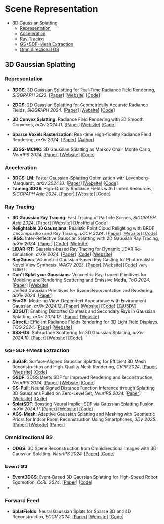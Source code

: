 # Scene Representation

- [3D Gaussian Splatting](#3D-Gaussian-Splatting)
  - [Representation](#Representation)
  - [Acceleration](#Acceleration)
  - [Ray Tracing](#Ray-Tracing)
  - [GS+SDF+Mesh Extraction](#GS+SDF+Mesh-Extraction)
  - [Omnidirectional GS](#Omnidirectional-GS)


## 3D Gaussian Splatting

### Representation

- **3DGS**: 3D Gaussian Splatting for Real-Time Radiance Field Rendering, *SIGGRAPH 2023*. [[Paper](https://repo-sam.inria.fr/fungraph/3d-gaussian-splatting/3d_gaussian_splatting_low.pdf)] [[Website](https://repo-sam.inria.fr/fungraph/3d-gaussian-splatting/)] [[Code](https://github.com/graphdeco-inria/gaussian-splatting)]
- **2DGS**: 2D Gaussian Splatting for Geometrically Accurate Radiance Fields, *SIGGRAPH 2024*. [[Paper](https://arxiv.org/abs/2403.17888)] [[Website](https://surfsplatting.github.io/)] [[Code](https://github.com/hbb1/2d-gaussian-splatting)]

- **3D Convex Splatting**: Radiance Field Rendering with 3D Smooth Convexes, *arXiv 2024.11*. [[Paper](https://arxiv.org/abs/2411.14974)] [[Website](https://convexsplatting.github.io/)] [[Code](https://github.com/convexsplatting/convex-splatting)]

- **Sparse Voxels Rasterization**: Real-time High-fidelity Radiance Field Rendering, *arXiv 2024*. [[Paper](https://arxiv.org/abs/2412.04459)] [[Author](https://sunset1995.github.io/)]

- **3DGS-MCMC**: 3D Gaussian Splatting as Markov Chain Monte Carlo, *NeurIPS 2024*. [[Paper](https://arxiv.org/abs/2404.09591)] [[Website](https://ubc-vision.github.io/3dgs-mcmc/)] [[Code](https://github.com/ubc-vision/3dgs-mcmc)]



### Acceleration

- **3DGS-LM**: Faster Gaussian-Splatting Optimization with Levenberg-Marquardt, *arXiv 2024.10*. [[Paper](https://arxiv.org/abs/2409.12892)] [[Website](https://lukashoel.github.io/3DGS-LM/)] [[Code](https://github.com/lukasHoel/3DGS-LM)]
- **Taming 3DGS**: High-Quality Radiance Fields with Limited Resources, *SIGGRAPH Asia 2024*. [[Paper](https://arxiv.org/abs/2406.15643)] [[Website](https://humansensinglab.github.io/taming-3dgs/)] [[Code](https://github.com/humansensinglab/taming-3dgs)]

### Ray Tracing

- **3D Gaussian Ray Tracing**: Fast Tracing of Particle Scenes, *SIGGRAPH Asia 2024*. [[Paper](https://arxiv.org/abs/2407.07090v3)] [[Website](https://gaussiantracer.github.io/)] [[Unofficial Code](https://github.com/fudan-zvg/gaussian-raytracing)]
- **Relightable 3D Gaussians**: Realistic Point Cloud Relighting with BRDF Decomposition and Ray Tracing, *ECCV 2024*. [[Paper](https://arxiv.org/abs/2311.16043)] [[Website](https://nju-3dv.github.io/projects/Relightable3DGaussian/)] [[Code](https://github.com/NJU-3DV/Relightable3DGaussian)]
- **IRGS**: Inter-Reflective Gaussian Splatting with 2D Gaussian Ray Tracing, *arXiv 2024*. [[Paper](https://arxiv.org/abs/2412.15867)] [[Code](https://github.com/fudan-zvg/IRGS)] [[Website](https://fudan-zvg.github.io/IRGS/)]
- **LiDAR-RT**: Gaussian-based Ray Tracing for Dynamic LiDAR Re-simulation, *arXiv 2024*. [[Paper](https://arxiv.org/abs/2412.15199)] [[Code](https://github.com/zju3dv/LiDAR-RT)] [[Website](https://zju3dv.github.io/lidar-rt/)]
- **RayGauss**: Volumetric Gaussian-Based Ray Casting for Photorealistic Novel View Synthesis, *WACV 2025*. [[Paper](https://arxiv.org/abs/2408.03356)] [[Website](https://raygauss.github.io/)] [[Code](https://github.com/hugobl1/ray_gauss)] ``Very SLOW!!!``
- **Don't Splat your Gaussians**: Volumetric Ray-Traced Primitives for Modeling and Rendering Scattering and Emissive Media, *ToG 2024*. [[Paper](https://arxiv.org/abs/2405.15425)] [[Website](https://arcanous98.github.io/projectPages/gaussianVolumes.html)]
- Unified Gaussian Primitives for Scene Representation and Rendering, *arXiv 2024*. [[Paper](https://arxiv.org/abs/2406.09733v2)]
- **EnvGS**: Modeling View-Dependent Appearance with Environment Gaussian, *arXiv 2024.12*. [[Paper](https://arxiv.org/abs/2412.15215)] [[Website](https://zju3dv.github.io/envgs/)] [[Code](https://github.com/zju3dv/EnvGS)] [[ZJU3DV](https://github.com/zju3dv)]
- **3DGUT**: Enabling Distorted Cameras and Secondary Rays in Gaussian Splatting, *arXiv 2024.12*. [[Paper](https://arxiv.org/abs/2412.12507)] [[Website](https://research.nvidia.com/labs/toronto-ai/3DGUT/)]
- **DirectL**: Efficient Radiance Fields Rendering for 3D Light Field Displays, *TOG 2024*. [[Paper](https://arxiv.org/abs/2407.14053)] [[Website](https://direct-l.github.io/)]
- **SSS-GS**: Subsurface Scattering for 3D Gaussian Splatting, *arXiv 2024.10*. [[Paper](https://arxiv.org/abs/2408.12282)] [[Website](https://sss.jdihlmann.com/)] [[Code](https://github.com/cgtuebingen/SSS-GS)]

### GS+SDF+Mesh Extraction

- **SuGaR**: Surface-Aligned Gaussian Splatting for Efficient 3D Mesh Reconstruction and High-Quality Mesh Rendering, *CVPR 2024*. [[Paper](https://arxiv.org/abs/2311.12775)] [[Website](https://imagine.enpc.fr/~guedona/sugar/)] [[Code](https://github.com/Anttwo/SuGaR)]
- **GSDF**: 3DGS Meets SDF for Improved Rendering and Reconstruction, *NeurIPS 2024*. [[Paper](https://arxiv.org/abs/2403.16964)] [[Website](https://city-super.github.io/GSDF/)] [[Code](https://github.com/city-super/GSDF)]
- **GS-Pull**: Neural Signed Distance Function Inference through Splatting 3D Gaussians Pulled on Zero-Level Set, *NeurIPS 2024*. [[Paper](https://arxiv.org/abs/2410.14189)] [[Website](https://wen-yuan-zhang.github.io/GS-Pull/)] [[Code](https://github.com/wen-yuan-zhang/GS-Pull)]
- **SplatSDF**: Boosting Neural Implicit SDF via Gaussian Splatting Fusion, *arXiv 2024.11*. [[Paper](https://arxiv.org/abs/2411.15468)] [[Website](https://blarklee.github.io/splatsdf/)] [[Code](https://github.com/BlarkLee/SplatSDF_official)]
- **AGS-Mesh**: Adaptive Gaussian Splatting and Meshing with Geometric Priors for Indoor Room Reconstruction Using Smartphones, *3DV 2025*. [[Paper](https://arxiv.org/abs/2411.19271)] [[Website](https://xuqianren.github.io/ags_mesh_website/)] [[Paper](https://github.com/XuqianRen/AGS_Mesh)]

### Omnidirectional GS

- **ODGS**: 3D Scene Reconstruction from Omnidirectional Images with 3D Gaussian Splatting, *NeurIPS 2024*. [[Paper](https://arxiv.org/abs/2410.20686)] [[Code](https://github.com/esw0116/ODGS)]



### Event GS

- **Event3DGS**: Event-Based 3D Gaussian Splatting for High-Speed Robot Egomotion, *CoRL 2024*. [[Paper](https://arxiv.org/abs/2406.02972)] [[Code](https://github.com/jayhsu0627/Event3DGS)]
- 





### Forward Feed

- **SplatFields**: Neural Gaussian Splats for Sparse 3D and 4D Reconstruction, *ECCV 2024*. [[Paper](https://arxiv.org/abs/2409.11211)] [[Website](https://markomih.github.io/SplatFields/)] [[Code](https://github.com/markomih/SplatFields)]
